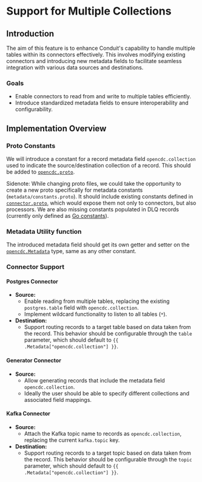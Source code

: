 # Support for Multiple Collections

## Introduction

The aim of this feature is to enhance Conduit's capability to handle multiple
tables within its connectors effectively. This involves modifying existing
connectors and introducing new metadata fields to facilitate seamless
integration with various data sources and destinations.

### Goals

- Enable connectors to read from and write to multiple tables efficiently.
- Introduce standardized metadata fields to ensure interoperability and
  configurability.

## Implementation Overview

### Proto Constants

We will introduce a constant for a record metadata field `opencdc.collection`
used to indicate the source/destination collection of a record. This should be
added
to [`opencdc.proto`](https://github.com/ConduitIO/conduit-commons/blob/main/proto/opencdc/v1/opencdc.proto).

Sidenote: While changing proto files, we could take the opportunity to create a
new proto specifically for metadata constants (`metadata/constants.proto`). It
should include existing constants defined
in [`connector.proto`](https://github.com/ConduitIO/conduit-connector-protocol/blob/a276bef021ca005f51456a06820e5bddce3e9620/proto/connector/v1/connector.proto#L10-L13),
which would expose them not only to connectors, but also processors. We are also
missing constants populated in DLQ records (currently only defined
as [Go constants](https://github.com/ConduitIO/conduit-commons/blob/8791ac01c9949cb404bf8ff1ec5c25051ecbcfbc/opencdc/metadata.go#L59-L67)).

### Metadata Utility function

The introduced metadata field should get its own getter and setter on
the [`opencdc.Metadata`](https://github.com/ConduitIO/conduit-commons/blob/8791ac01c9949cb404bf8ff1ec5c25051ecbcfbc/opencdc/metadata.go#L70)
type, same as any other constant.

### Connector Support

#### Postgres Connector

- **Source:**
  - Enable reading from multiple tables, replacing the existing `postgres.table`
    field with `opencdc.collection`.
  - Implement wildcard functionality to listen to all tables (`*`).
- **Destination:**
  - Support routing records to a target table based on data taken from the
    record. This behavior should be configurable through the `table` parameter,
    which should default to `{{ .Metadata["opencdc.collection"] }}`.

#### Generator Connector

- **Source:**
  - Allow generating records that include the metadata
    field `opencdc.collection`.
  - Ideally the user should be able to specify different collections and
    associated field mappings.

#### Kafka Connector

- **Source:**
  - Attach the Kafka topic name to records as `opencdc.collection`, replacing
    the current `kafka.topic` key.
- **Destination:**
  - Support routing records to a target topic based on data taken from the
    record. This behavior should be configurable through the `topic` parameter,
    which should default to `{{ .Metadata["opencdc.collection"] }}`.
